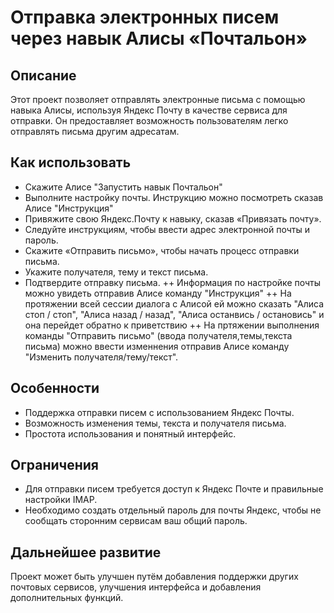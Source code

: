 # Отправка электронных писем через навык Алисы «Почтальон»

## Описание
Этот проект позволяет отправлять электронные письма с помощью навыка Алисы, используя Яндекс Почту в качестве сервиса для отправки. Он предоставляет возможность пользователям легко отправлять письма другим адресатам.


## Как использовать
+ Скажите Алисе "Запустить навык Почтальон"
+ Выполните настройку почты. Инструкцию можно посмотреть сказав Алисе "Инструкция"
+ Привяжите свою Яндекс.Почту к навыку, сказав «Привязать почту».
+ Следуйте инструкциям, чтобы ввести адрес электронной почты и пароль.
+ Скажите «Отправить письмо», чтобы начать процесс отправки письма.
+ Укажите получателя, тему и текст письма.
+ Подтвердите отправку письма.
++ Информация по настройке почты можно увидеть отправив Алисе команду "Инструкция"
++ На протяжении всей сессии диалога с Алисой ей можно сказать "Алиса стоп / стоп", "Алиса назад / назад", "Алиса останвись / остановись" и она перейдет обратно к приветствию
++ На пртяжении выполнения команды "Отправить письмо" (ввода получателя,темы,текста письма) можно ввести изменнения отправив Алисе команду "Изменить получателя/тему/текст".
   
## Особенности
+ Поддержка отправки писем с использованием Яндекс Почты.
+ Возможность изменения темы, текста и получателя письма.
+ Простота использования и понятный интерфейс.

## Ограничения
+ Для отправки писем требуется доступ к Яндекс Почте и правильные настройки IMAP.
+ Необходимо создать отдельный пароль для почты Яндекс, чтобы не сообщать сторонним сервисам ваш общий пароль.

## Дальнейшее развитие
Проект может быть улучшен путём добавления поддержки других почтовых сервисов, улучшения интерфейса и добавления дополнительных функций.
